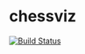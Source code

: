 # chessviz
[![Build Status](https://travis-ci.org/travis-ci/travis-web.svg?branch=master)](https://travis-ci.org/travis-ci/travis-web)